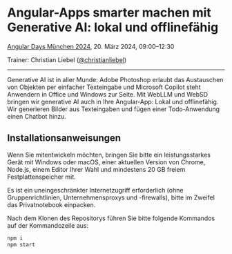 # Angular-Apps smarter machen mit Generative AI: lokal und offlinefähig

[Angular Days München 2024](https://javascript-days.de/angular/), 20. März 2024, 09:00–12:30

Trainer: Christian Liebel ([@christianliebel](https://x.com/christianliebel))

---

Generative AI ist in aller Munde: Adobe Photoshop erlaubt das Austauschen von Objekten per einfacher Texteingabe und Microsoft Copilot steht Anwendern in Office und Windows zur Seite. Mit WebLLM und WebSD bringen wir generative AI auch in Ihre Angular-App: Lokal und offlinefähig. Wir generieren Bilder aus Texteingaben und fügen einer Todo-Anwendung einen Chatbot hinzu.

## Installationsanweisungen

Wenn Sie mitentwickeln möchten, bringen Sie bitte ein leistungsstarkes Gerät mit Windows oder macOS, einer aktuellen Version von Chrome, Node.js, einem Editor Ihrer Wahl und mindestens 20 GB freiem Festplattenspeicher mit.

Es ist ein uneingeschränkter Internetzugriff erforderlich (ohne Gruppenrichtlinien, Unternehmensproxys und -firewalls), bitte im Zweifel das Privatnotebook einpacken.

Nach dem Klonen des Repositorys führen Sie bitte folgende Kommandos auf der Kommandozeile aus:

```sh
npm i
npm start
```
